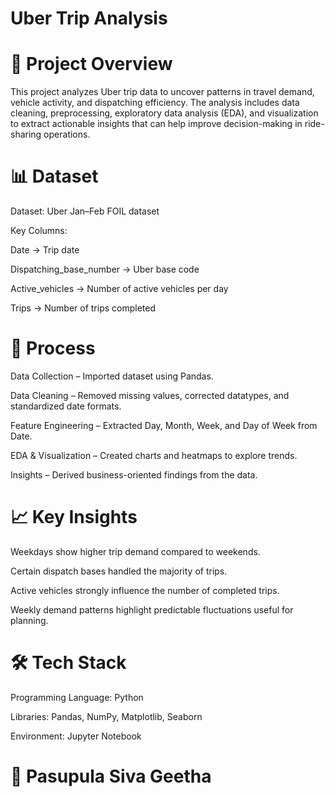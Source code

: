 # Uber Trip Analysis
# 📌 Project Overview

This project analyzes Uber trip data to uncover patterns in travel demand, vehicle activity, and dispatching efficiency. The analysis includes data cleaning, preprocessing, exploratory data analysis (EDA), and visualization to extract actionable insights that can help improve decision-making in ride-sharing operations.

# 📊 Dataset

Dataset: Uber Jan–Feb FOIL dataset

Key Columns:

Date → Trip date

Dispatching_base_number → Uber base code

Active_vehicles → Number of active vehicles per day

Trips → Number of trips completed

# 🔑 Process

Data Collection – Imported dataset using Pandas.

Data Cleaning – Removed missing values, corrected datatypes, and standardized date formats.

Feature Engineering – Extracted Day, Month, Week, and Day of Week from Date.

EDA & Visualization – Created charts and heatmaps to explore trends.

Insights – Derived business-oriented findings from the data.

# 📈 Key Insights

Weekdays show higher trip demand compared to weekends.

Certain dispatch bases handled the majority of trips.

Active vehicles strongly influence the number of completed trips.

Weekly demand patterns highlight predictable fluctuations useful for planning.

# 🛠️ Tech Stack

Programming Language: Python

Libraries: Pandas, NumPy, Matplotlib, Seaborn

Environment: Jupyter Notebook


# 👤 Pasupula Siva Geetha
